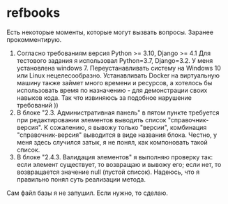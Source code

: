 # refbooks

Есть некоторые моменты, которые могут вызвать вопросы. Заранее прокомментирую.

1) Согласно требованиям версия Python >= 3.10, Django >= 4.1
Для тестового задания я использовал Python=3.7, Django=3.2. У меня установлена windows 7. Переустанавливать систему на Windows 10 или Linux нецелесообразно. Устанавливать Docker на виртуальную машину также займет много времени и ресурсов, а хотелось бы использовать время по назначению - для демонстрации своих навыков кода. Так что извиняюсь за подобное нарушение требований ))
2) В блоке "2.3. Административная панель" в пятом пункте требуется при редактировании элементов выводить список "справочник-версия". К сожалению, я вывожу только "версии", комбинация "справочник-версия" выводится в виде названия блока. Честно, у меня здесь случился затык, я не понял, как компоновать такой список.
3) В блоке "2.4.3. Валидация элементов" я выполняю проверку так: если элемент существует, то возвращаю и вывожу его; если нет, то возвращается значение null (пустой список). Надеюсь, что я правильно понял суть реализации метода.

Сам файл базы я не запушил. Если нужно, то сделаю.
